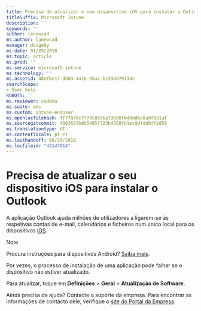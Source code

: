 ```yaml
---
title: Precisa de atualizar o seu dispositivo iOS para instalar o Outlook | Microsoft Docs
titleSuffix: Microsoft Intune
description: ''
keywords: ''
author: lenewsad
ms.author: lanewsad
manager: dougeby
ms.date: 01/29/2018
ms.topic: article
ms.prod: ''
ms.service: microsoft-intune
ms.technology: ''
ms.assetid: 48ef8e17-db03-4a1b-95a2-bc594979734c
searchScope:
- User help
ROBOTS: ''
ms.reviewer: vadona
ms.suite: ems
ms.custom: intune-enduser
ms.openlocfilehash: ff7f076cf779c867ba730d8f048dd6a8a8f6d1af
ms.sourcegitcommit: 490365fb8b5405f323b4358fb1ec9dfdd9ff2d58
ms.translationtype: HT
ms.contentlocale: pt-PT
ms.lasthandoff: 08/29/2018
ms.locfileid: "43147014"
---
```

# <a name="you-need-to-update-your-ios-device-to-install-the-outlook-app"></a>Precisa de atualizar o seu dispositivo iOS para instalar o Outlook

A aplicação Outlook ajuda milhões de utilizadores a ligarem-se às respetivas contas de e-mail, calendários e ficheiros num único local para os dispositivos [iOS](https://itunes.apple.com/app/microsoft-outlook-email-calendar/id951937596).

>[!NOTE]
> Procura instruções para dispositivos Android? [Saiba mais](update-device-outlook-android.md).

Por vezes, o processo de instalação de uma aplicação pode falhar se o dispositivo não estiver atualizado. 

Para atualizar, toque em **Definições** > **Geral** > **Atualização de Software**.

Ainda precisa de ajuda? Contacte o suporte da empresa. Para encontrar as informações de contacto dele, verifique o [site do Portal da Empresa](https://go.microsoft.com/fwlink/?linkid=2010980).
